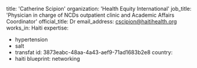 title: 'Catherine Scipion'
organization: 'Health Equity International'
job_title: 'Physician in charge of NCDs outpatient clinic and Academic Affairs Coordinator'
official_title: Dr
email_address: cscipion@haitihealth.org
works_in: Haiti
expertise:
  - hypertension
  - salt
  - transfat
id: 3873eabc-48aa-4a43-aef9-71ad1683b2e8
country:
  - haiti
blueprint: networking

